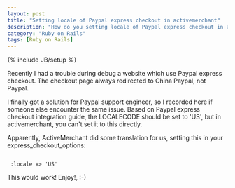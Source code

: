 ```yaml
---
layout: post
title: "Setting locale of Paypal express checkout in activemerchant"
description: "How do you setting locale of Paypal express checkout in activemerchant "
category: "Ruby on Rails"
tags: [Ruby on Rails]
---
```

{% include JB/setup %}

Recently I had a trouble during debug a website which use Paypal express checkout. The checkout page always redirected to China Paypal, not Paypal.

I finally got a solution for Paypal support engineer, so I recorded here if
someone else encounter the same issue.
Based on Paypal express checkout integration guide, the LOCALECODE should be
set to 'US', but in activemerchant, you can't set it to this directly.

Apparently, ActiveMerchant did some translation for us, setting this in your
express_checkout_options:

<!--more-->

<pre><code>
 :locale => 'US'
</code></pre>

This would work!
Enjoy!,  :-)


